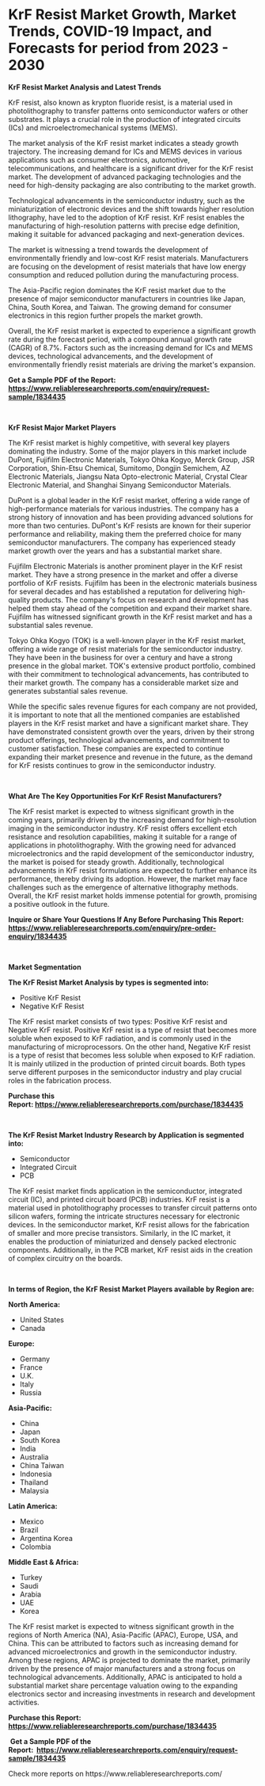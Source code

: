 <p><h1>KrF Resist Market Growth, Market Trends, COVID-19 Impact, and Forecasts for period from 2023 - 2030</h1></p><p><strong>KrF Resist Market Analysis and Latest Trends</strong></p>
<p><p>KrF resist, also known as krypton fluoride resist, is a material used in photolithography to transfer patterns onto semiconductor wafers or other substrates. It plays a crucial role in the production of integrated circuits (ICs) and microelectromechanical systems (MEMS).</p><p>The market analysis of the KrF resist market indicates a steady growth trajectory. The increasing demand for ICs and MEMS devices in various applications such as consumer electronics, automotive, telecommunications, and healthcare is a significant driver for the KrF resist market. The development of advanced packaging technologies and the need for high-density packaging are also contributing to the market growth.</p><p>Technological advancements in the semiconductor industry, such as the miniaturization of electronic devices and the shift towards higher resolution lithography, have led to the adoption of KrF resist. KrF resist enables the manufacturing of high-resolution patterns with precise edge definition, making it suitable for advanced packaging and next-generation devices.</p><p>The market is witnessing a trend towards the development of environmentally friendly and low-cost KrF resist materials. Manufacturers are focusing on the development of resist materials that have low energy consumption and reduced pollution during the manufacturing process.</p><p>The Asia-Pacific region dominates the KrF resist market due to the presence of major semiconductor manufacturers in countries like Japan, China, South Korea, and Taiwan. The growing demand for consumer electronics in this region further propels the market growth.</p><p>Overall, the KrF resist market is expected to experience a significant growth rate during the forecast period, with a compound annual growth rate (CAGR) of 8.7%. Factors such as the increasing demand for ICs and MEMS devices, technological advancements, and the development of environmentally friendly resist materials are driving the market's expansion.</p></p>
<p><strong>Get a Sample PDF of the Report:&nbsp; <a href="https://www.reliableresearchreports.com/enquiry/request-sample/1834435">https://www.reliableresearchreports.com/enquiry/request-sample/1834435</a></strong></p>
<p>&nbsp;</p>
<p><strong>KrF Resist Major Market Players</strong></p>
<p><p>The KrF resist market is highly competitive, with several key players dominating the industry. Some of the major players in this market include DuPont, Fujifilm Electronic Materials, Tokyo Ohka Kogyo, Merck Group, JSR Corporation, Shin-Etsu Chemical, Sumitomo, Dongjin Semichem, AZ Electronic Materials, Jiangsu Nata Opto-electronic Material, Crystal Clear Electronic Material, and Shanghai Sinyang Semiconductor Materials.</p><p>DuPont is a global leader in the KrF resist market, offering a wide range of high-performance materials for various industries. The company has a strong history of innovation and has been providing advanced solutions for more than two centuries. DuPont's KrF resists are known for their superior performance and reliability, making them the preferred choice for many semiconductor manufacturers. The company has experienced steady market growth over the years and has a substantial market share.</p><p>Fujifilm Electronic Materials is another prominent player in the KrF resist market. They have a strong presence in the market and offer a diverse portfolio of KrF resists. Fujifilm has been in the electronic materials business for several decades and has established a reputation for delivering high-quality products. The company's focus on research and development has helped them stay ahead of the competition and expand their market share. Fujifilm has witnessed significant growth in the KrF resist market and has a substantial sales revenue.</p><p>Tokyo Ohka Kogyo (TOK) is a well-known player in the KrF resist market, offering a wide range of resist materials for the semiconductor industry. They have been in the business for over a century and have a strong presence in the global market. TOK's extensive product portfolio, combined with their commitment to technological advancements, has contributed to their market growth. The company has a considerable market size and generates substantial sales revenue.</p><p>While the specific sales revenue figures for each company are not provided, it is important to note that all the mentioned companies are established players in the KrF resist market and have a significant market share. They have demonstrated consistent growth over the years, driven by their strong product offerings, technological advancements, and commitment to customer satisfaction. These companies are expected to continue expanding their market presence and revenue in the future, as the demand for KrF resists continues to grow in the semiconductor industry.</p></p>
<p>&nbsp;</p>
<p><strong>What Are The Key Opportunities For KrF Resist Manufacturers?</strong></p>
<p><p>The KrF resist market is expected to witness significant growth in the coming years, primarily driven by the increasing demand for high-resolution imaging in the semiconductor industry. KrF resist offers excellent etch resistance and resolution capabilities, making it suitable for a range of applications in photolithography. With the growing need for advanced microelectronics and the rapid development of the semiconductor industry, the market is poised for steady growth. Additionally, technological advancements in KrF resist formulations are expected to further enhance its performance, thereby driving its adoption. However, the market may face challenges such as the emergence of alternative lithography methods. Overall, the KrF resist market holds immense potential for growth, promising a positive outlook in the future.</p></p>
<p><strong>Inquire or Share Your Questions If Any Before Purchasing This Report: <a href="https://www.reliableresearchreports.com/enquiry/pre-order-enquiry/1834435">https://www.reliableresearchreports.com/enquiry/pre-order-enquiry/1834435</a></strong></p>
<p>&nbsp;</p>
<p><strong>Market Segmentation</strong></p>
<p><strong>The KrF Resist Market Analysis by types is segmented into:</strong></p>
<p><ul><li>Positive KrF Resist</li><li>Negative KrF Resist</li></ul></p>
<p><p>The KrF resist market consists of two types: Positive KrF resist and Negative KrF resist. Positive KrF resist is a type of resist that becomes more soluble when exposed to KrF radiation, and is commonly used in the manufacturing of microprocessors. On the other hand, Negative KrF resist is a type of resist that becomes less soluble when exposed to KrF radiation. It is mainly utilized in the production of printed circuit boards. Both types serve different purposes in the semiconductor industry and play crucial roles in the fabrication process.</p></p>
<p><strong>Purchase this Report:&nbsp;<a href="https://www.reliableresearchreports.com/purchase/1834435">https://www.reliableresearchreports.com/purchase/1834435</a></strong></p>
<p>&nbsp;</p>
<p><strong>The KrF Resist Market Industry Research by Application is segmented into:</strong></p>
<p><ul><li>Semiconductor</li><li>Integrated Circuit</li><li>PCB</li></ul></p>
<p><p>The KrF resist market finds application in the semiconductor, integrated circuit (IC), and printed circuit board (PCB) industries. KrF resist is a material used in photolithography processes to transfer circuit patterns onto silicon wafers, forming the intricate structures necessary for electronic devices. In the semiconductor market, KrF resist allows for the fabrication of smaller and more precise transistors. Similarly, in the IC market, it enables the production of miniaturized and densely packed electronic components. Additionally, in the PCB market, KrF resist aids in the creation of complex circuitry on the boards.</p></p>
<p>&nbsp;</p>
<p><strong>In terms of Region, the KrF Resist Market Players available by Region are:</strong></p>
<p>
    <p> <strong> North America: </strong>
        <ul>
            <li>United States</li>
            <li>Canada</li>
        </ul>
        </p> 
    <p> <strong> Europe: </strong>
        <ul>
            <li>Germany</li>
            <li>France</li>
            <li>U.K.</li>
            <li>Italy</li>
            <li>Russia</li>
        </ul>
        </p> 
    <p> <strong> Asia-Pacific: </strong>
        <ul>
            <li>China</li>
            <li>Japan</li>
            <li>South Korea</li>
            <li>India</li>
            <li>Australia</li>
            <li>China Taiwan</li>
            <li>Indonesia</li>
            <li>Thailand</li>
            <li>Malaysia</li>
        </ul>
        </p> 
    <p> <strong> Latin America: </strong>
        <ul>
            <li>Mexico</li>
            <li>Brazil</li>
            <li>Argentina Korea</li>
            <li>Colombia</li>
        </ul>
        </p> 
    <p> <strong> Middle East & Africa: </strong>
        <ul>
            <li>Turkey</li>
            <li>Saudi</li>
            <li>Arabia</li>
            <li>UAE</li>
            <li>Korea</li>
        </ul>
    </p>
    </p>
<p><p>The KrF resist market is expected to witness significant growth in the regions of North America (NA), Asia-Pacific (APAC), Europe, USA, and China. This can be attributed to factors such as increasing demand for advanced microelectronics and growth in the semiconductor industry. Among these regions, APAC is projected to dominate the market, primarily driven by the presence of major manufacturers and a strong focus on technological advancements. Additionally, APAC is anticipated to hold a substantial market share percentage valuation owing to the expanding electronics sector and increasing investments in research and development activities.</p></p>
<p><strong>Purchase this Report: <a href="https://www.reliableresearchreports.com/purchase/1834435">https://www.reliableresearchreports.com/purchase/1834435</a></strong></p>
<p>&nbsp;<strong>Get a Sample PDF of the Report:&nbsp;&nbsp;<a href="https://www.reliableresearchreports.com/enquiry/request-sample/1834435">https://www.reliableresearchreports.com/enquiry/request-sample/1834435</a></strong></p>
<p><strong></strong></p>
<p>Check more reports on https://www.reliableresearchreports.com/</p>